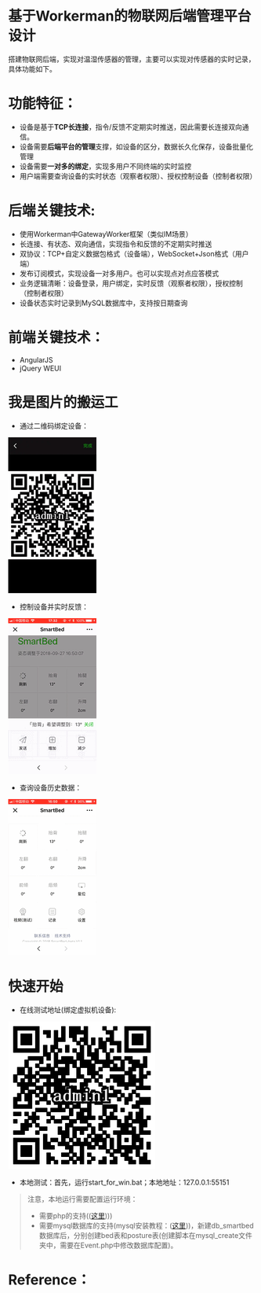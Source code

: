 基于Workerman的物联网后端管理平台设计
===

搭建物联网后端，实现对温湿传感器的管理，主要可以实现对传感器的实时记录，具体功能如下。

# 功能特征：
 - 设备是基于**TCP长连接**，指令/反馈不定期实时推送，因此需要长连接双向通信。
 - 设备需要**后端平台的管理**支撑，如设备的区分，数据长久化保存，设备批量化管理
 - 设备需要**一对多的绑定**，实现多用户不同终端的实时监控
 - 用户端需要查询设备的实时状态（观察者权限）、授权控制设备（控制者权限）

# 后端关键技术:
 - 使用Workerman中GatewayWorker框架（类似IM场景）
 - 长连接、有状态、双向通信，实现指令和反馈的不定期实时推送
 - 双协议：TCP+自定义数据包格式（设备端），WebSocket+Json格式（用户端）
 - 发布订阅模式，实现设备一对多用户。也可以实现点对点应答模式
 - 业务逻辑清晰：设备登录，用户绑定，实时反馈（观察者权限），授权控制（控制者权限）
 - 设备状态实时记录到MySQL数据库中，支持按日期查询

# 前端关键技术：
 - AngularJS
 - jQuery WEUI
 
# 我是图片的搬运工

 - 通过二维码绑定设备：

  ![](/screenshots/bind.gif "bind")

 - 控制设备并实时反馈：

  ![](/screenshots/control.gif "control")
 - 查询设备历史数据：

  ![](/screenshots/record.gif "record")

# 快速开始

 - 在线测试地址(绑定虚拟机设备):

 ![](/screenshots/admin1.png "admin1")

 - 本地测试：首先，运行start_for_win.bat；本地地址：127.0.0.1:55151

 >注意，本地运行需要配置运行环境：
 > - 需要php的支持(([这里](http://doc.workerman.net/install/install.html))))
 > - 需要mysql数据库的支持(mysql安装教程：([这里](http://www.runoob.com/mysql/mysql-install.html)))，新建db_smartbed数据库后，分别创建bed表和posture表(创建脚本在mysql_create文件夹中，需要在Event.php中修改数据库配置)。
 
# Reference：